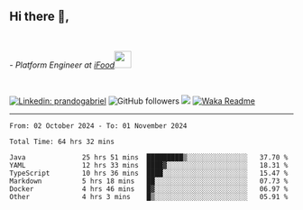 <h2>Hi there  👋,</h2> </br>

<p><em>- Platform Engineer at <a href="https://www.ifood.com.br/">iFood</a><img src="https://media.giphy.com/media/WUlplcMpOCEmTGBtBW/giphy.gif" width="30"> 
</em></p></br>


[![Linkedin: prandogabriel](https://img.shields.io/badge/-prandogabriel-blue?style=flat-square&logo=Linkedin&logoColor=white&link=https://www.linkedin.com/in/prandogabriel/)](https://www.linkedin.com/in/prandogabriel)
![GitHub followers](https://img.shields.io/github/followers/prandogabriel?label=Follow&style=social)
![](https://visitor-badge.glitch.me/badge?page_id=prandogabriel.prandogabriel)
[![Waka Readme](https://github.com/prandogabriel/prandogabriel/actions/workflows/update-stats.yml.yml/badge.svg)](https://github.com/prandogabriel/prandogabriel/actions/workflows/update-stats.yml.yml)

---

<!--START_SECTION:waka-->

```golang
From: 02 October 2024 - To: 01 November 2024

Total Time: 64 hrs 32 mins

Java              25 hrs 51 mins  █████████▒░░░░░░░░░░░░░░░   37.70 %
YAML              12 hrs 33 mins  ████▓░░░░░░░░░░░░░░░░░░░░   18.31 %
TypeScript        10 hrs 36 mins  ████░░░░░░░░░░░░░░░░░░░░░   15.47 %
Markdown          5 hrs 18 mins   ██░░░░░░░░░░░░░░░░░░░░░░░   07.73 %
Docker            4 hrs 46 mins   █▓░░░░░░░░░░░░░░░░░░░░░░░   06.97 %
Other             4 hrs 3 mins    █▒░░░░░░░░░░░░░░░░░░░░░░░   05.91 %
```

<!--END_SECTION:waka-->
